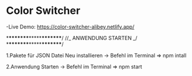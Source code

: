 # Color Switcher

-Live Demo:
https://color-switcher-alibey.netlify.app/

\***\*\*\*\*\*\*\***\*\*\*\*\***\*\*\*\*\*\*\***/
//_ ANWENDUNG STARTEN _/ \***\*\*\*\*\*\*\***\*\*\*\*\***\*\*\*\*\*\*\***/

1.Pakete für JSON Datei Neu installieren
-> Befehl im Terminal => npm intall

2.Anwendung Starten
-> Befehl im Terminal => npm start
